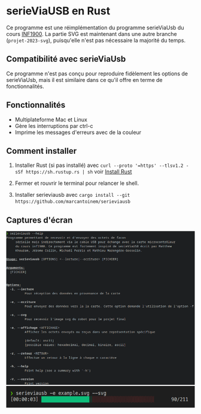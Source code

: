 # serieViaUSB en Rust
Ce programme est une réimplémentation du programme serieViaUsb du cours [INF1900](https://cours.polymtl.ca/inf1900/). La partie SVG est maintenant dans une autre branche (`projet-2023-svg`), puisqu'elle n'est pas nécessaire la majorité du temps.

## Compatibilité avec serieViaUsb
Ce programme n'est pas conçu pour reproduire fidèlement les options de serieViaUsb, mais il est similaire dans ce qu'il offre en terme de fonctionnalités.

## Fonctionnalités
- Multiplateforme Mac et Linux
- Gère les interruptions par ctrl-c
- Imprime les messages d'erreurs avec de la couleur

## Comment installer
1. Installer Rust (si pas installé) avec `curl --proto '=https' --tlsv1.2 -sSf https://sh.rustup.rs | sh` voir [Install Rust](https://www.rust-lang.org/tools/install)

2. Fermer et rouvrir le terminal pour relancer le shell.

3. Installer serieviausb avec `cargo install --git https://github.com/marcantoinem/serieviausb`

## Captures d'écran
![Menu d'aide](screenshots/help.png)
![Envoi de fichier](screenshots/envoi.png)